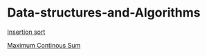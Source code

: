 # Data-structures-and-Algorithms

[Insertion sort](https://github.com/vishnuvardhan2005/Data-structures-and-Algorithms/blob/master/Sorting/insertionSort.cpp)

[Maximum Continous Sum](https://github.com/vishnuvardhan2005/Data-structures-and-Algorithms/blob/master/Array/MaxSumSubArray.cpp)
